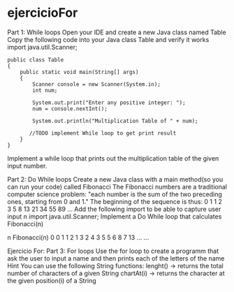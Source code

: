 # ejercicioFor

Part 1: While loops
Open your IDE and create a new Java class named Table
Copy the following code into your Java class Table and verify it works
    import java.util.Scanner;

    public class Table
    {
        public static void main(String[] args)
        {
            Scanner console = new Scanner(System.in);
            int num;
            
            System.out.print("Enter any positive integer: ");
            num = console.nextInt();
                    
            System.out.println("Multiplication Table of " + num);
            
           //TODO implement While loop to get print result
        }
    }
Implement a while loop that prints out the multiplication table of the given input number.

Part 2: Do While loops
Create a new Java class with a main method(so you can run your code) called Fibonacci
The Fibonacci numbers are a traditional computer science problem: "each number is the sum of the two preceding ones, starting from 0 and 1."
The beginning of the sequence is thus:
0 1 1 2 3 5 8 13 21 34 55 89 ...
Add the following import to be able to capture user input n
  import java.util.Scanner;
Implement a Do While loop that calculates Fibonacci(n)

n
Fibonacci(n)
0
0
1
1
2
1
3
2
4
3
5
5
6
8
7
13
...
...

Ejercicio For: Part 3: For loops
Use the for loop to create a programm that ask the user to input a name and then prints each of the letters of the name
Hint You can use the following String functions:
lenght() -> returns the total number of characters of a given String
chartAt(i) -> returns the character at the given position(i) of a String
